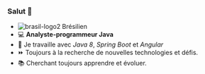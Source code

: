 ### Salut 👋 
-  ![brasil-logo2](https://user-images.githubusercontent.com/45824103/87440999-f901d780-c5c8-11ea-8faf-cc48a127c43d.png)
Brésilien
- 💻 **Analyste-programmeur Java**
- 🔭 Je travaille avec *Java 8*, *Spring Boot* et *Angular* 
- ⏩ Toujours à la recherche de nouvelles technologies et défis. 
- :books: Cherchant toujours apprendre et évoluer.




